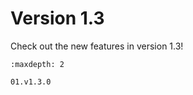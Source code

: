 # Version 1.3

Check out the new features in version 1.3!

```{toctree}
:maxdepth: 2

01.v1.3.0
```
